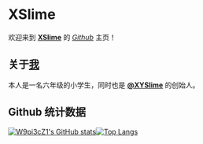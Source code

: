 # XSlime

欢迎来到 [**XSlime**](https://github.com/W9pi3cZ1) 的 [*Github*](https://github.com) 主页！

## 关于[**我**](https://github.com/W9pi3cZ1)

本人是一名六年级的小学生，同时也是 [**@XYSlime**](https://github.com/XYSlime) 的创始人。

## Github 统计数据
[![W9pi3cZ1's GitHub stats](https://github-readme-stats.vercel.app/api?username=W9pi3cZ1&locale=cn)![Top Langs](https://github-readme-stats.vercel.app/api/top-langs/?username=W9pi3cZ1&hide_progress=true&locale=cn)](https://github.com/W9pi3cZ1)
